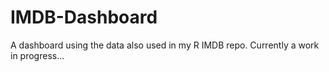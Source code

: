 # IMDB-Dashboard
A dashboard using the data also used in my R IMDB repo. Currently a work in progress...
